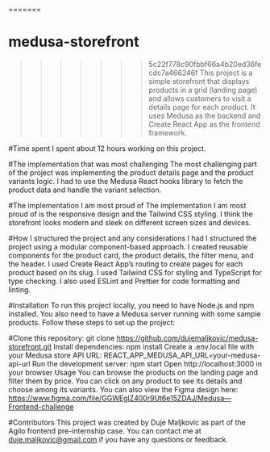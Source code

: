 
=======
# medusa-storefront
>>>>>>> 5c22f778c90fbbf66a4b20ed36fecdc7a466246f
This project is a simple storefront that displays products in a grid (landing page) and allows customers to visit a details page for each product. It uses Medusa as the backend and Create React App as the frontend framework.

#Time spent
I spent about 12 hours working on this project.

#The implementation that was most challenging
The most challenging part of the project was implementing the product details page and the product variants logic. I had to use the Medusa React hooks library to fetch the product data and handle the variant selection.

#The implementation I am most proud of
The implementation I am most proud of is the responsive design and the Tailwind CSS styling. I think the storefront looks modern and sleek on different screen sizes and devices.

#How I structured the project and any considerations I had
I structured the project using a modular component-based approach. I created reusable components for the product card, the product details, the filter menu, and the header. I used Create React App’s routing to create pages for each product based on its slug. I used Tailwind CSS for styling and TypeScript for type checking. I also used ESLint and Prettier for code formatting and linting.

#Installation
To run this project locally, you need to have Node.js and npm installed. You also need to have a Medusa server running with some sample products. Follow these steps to set up the project:

#Clone this repository: git clone https://github.com/dujemaljkovic/medusa-storefront.git
Install dependencies: npm install
Create a .env.local file with your Medusa store API URL: REACT_APP_MEDUSA_API_URL=your-medusa-api-url
Run the development server: npm start
Open http://localhost:3000 in your browser
Usage
You can browse the products on the landing page and filter them by price. You can click on any product to see its details and choose among its variants. You can also view the Figma design here: https://www.figma.com/file/GGWEglZ400r9Ut6e15ZDAJ/Medusa—Frontend-challenge

#Contributors
This project was created by Duje Maljkovic as part of the Agilo frontend pre-internship case. You can contact me at duje.maljkovic@gmail.com if you have any questions or feedback.
